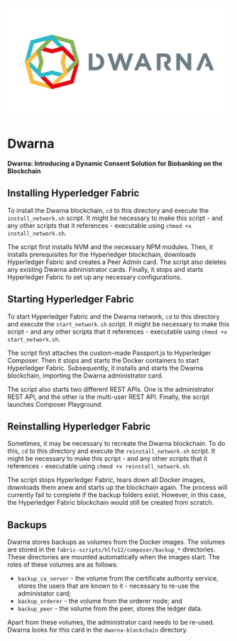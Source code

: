 ![](https://github.com/NicholasMamo/dwarna/raw/master/assets/logo.png "Dwarna Logo")

# Dwarna
**Dwarna: Introducing a Dynamic Consent Solution for Biobanking on the Blockchain**

## Installing Hyperledger Fabric

To install the Dwarna blockchain, `cd` to this directory and execute the `install_network.sh` script. It might be necessary to make this script - and any other scripts that it references - executable using `chmod +x install_network.sh`.

The script first installs NVM and the necessary NPM modules. Then, it installs prerequisites for the Hyperledger blockchain, downloads Hyperledger Fabric and creates a Peer Admin card. The script also deletes any existing Dwarna administrator cards. Finally, it stops and starts Hyperledger Fabric to set up any necessary configurations.

## Starting Hyperledger Fabric

To start Hyperledger Fabric and the Dwarna network, `cd` to this directory and execute the `start_network.sh` script. It might be necessary to make this script - and any other scripts that it references - executable using `chmod +x start_network.sh`.

The script first attaches the custom-made Passport.js to Hyperledger Composer. Then it stops and starts the Docker containers to start Hyperledger Fabric. Subsequently, it installs and starts the Dwarna blockchain, importing the Dwarna administrator card.

The script also starts two different REST APIs. One is the administrator REST API, and the other is the multi-user REST API. Finally, the script launches Composer Playground.

## Reinstalling Hyperledger Fabric

Sometimes, it may be necessary to recreate the Dwarna blockchain. To do this, `cd` to this directory and execute the `reinstall_network.sh` script. It might be necessary to make this script - and any other scripts that it references -  executable using `chmod +x reinstall_network.sh`.

The script stops Hyperledger Fabric, tears down all Docker images, downloads them anew and starts up the blockchain again. The process will currently fail to complete if the backup folders exist. However, in this case, the Hyperledger Fabric blockchain would still be created from scratch.

## Backups

Dwarna stores backups as volumes from the Docker images. The volumes are stored in the `fabric-scripts/hlfv12/composer/backup_*` directories. These directories are mounted automatically when the images start. The roles of these volumes are as follows:

- `backup_ca_server` - the volume from the certificate authority service, stores the users that are known to it - necessary to re-use the administator card;
- `backup_orderer` - the volume from the orderer node; and
- `backup_peer` - the volume from the peer, stores the ledger data.

Apart from these volumes, the administrator card needs to be re-used. Dwarna looks for this card in the `dwarna-blockchain` directory.
